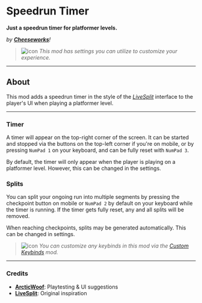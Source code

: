 # Speedrun Timer
**Just a speedrun timer for platformer levels.**

*by* ***[Cheeseworks](user:6408873)****!*

> ![icon](frame:collaborationIcon_001.png) <cg>*This mod has settings you can utilize to customize your experience.*</c>

---

## About
This mod adds a speedrun timer in the style of the *[LiveSplit](https://www.livesplit.org/)* interface to the player's UI when playing a platformer level.

---

### Timer
A timer will appear on the top-right corner of the screen. It can be started and stopped via the buttons on the top-left corner if you're on mobile, or by pressing `NumPad 1` on your keyboard, and can be fully reset with `NumPad 3`.

By default, the timer will only appear when the player is playing on a platformer level. However, this can be changed in the settings.

### Splits
You can split your ongoing run into multiple segments by pressing the checkpoint button on mobile or `NumPad 2` by default on your keyboard while the timer is running. If the timer gets fully reset, any and all splits will be removed.

When reaching checkpoints, splits may be generated automatically. This can be changed in settings.

> ![icon](frame:GJ_infoIcon_001.png?scale=0.5) <cj>*You can customize any keybinds in this mod via the *[Custom Keybinds](mod:geode.custom-keybinds)* mod.*</c>

---

### Credits
- **[ArcticWoof](user:7689052)**: Playtesting & UI suggestions
- **[LiveSplit](https://www.livesplit.org/)**: Original inspiration